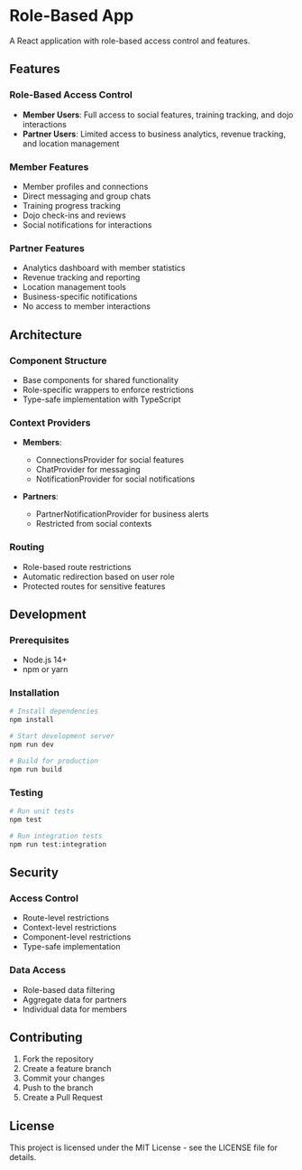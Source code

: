 # Role-Based App

A React application with role-based access control and features.

## Features

### Role-Based Access Control
- **Member Users**: Full access to social features, training tracking, and dojo interactions
- **Partner Users**: Limited access to business analytics, revenue tracking, and location management

### Member Features
- Member profiles and connections
- Direct messaging and group chats
- Training progress tracking
- Dojo check-ins and reviews
- Social notifications for interactions

### Partner Features
- Analytics dashboard with member statistics
- Revenue tracking and reporting
- Location management tools
- Business-specific notifications
- No access to member interactions

## Architecture

### Component Structure
- Base components for shared functionality
- Role-specific wrappers to enforce restrictions
- Type-safe implementation with TypeScript

### Context Providers
- **Members**:
  - ConnectionsProvider for social features
  - ChatProvider for messaging
  - NotificationProvider for social notifications

- **Partners**:
  - PartnerNotificationProvider for business alerts
  - Restricted from social contexts

### Routing
- Role-based route restrictions
- Automatic redirection based on user role
- Protected routes for sensitive features

## Development

### Prerequisites
- Node.js 14+
- npm or yarn

### Installation
```bash
# Install dependencies
npm install

# Start development server
npm run dev

# Build for production
npm run build
```

### Testing
```bash
# Run unit tests
npm test

# Run integration tests
npm run test:integration
```

## Security

### Access Control
- Route-level restrictions
- Context-level restrictions
- Component-level restrictions
- Type-safe implementation

### Data Access
- Role-based data filtering
- Aggregate data for partners
- Individual data for members

## Contributing

1. Fork the repository
2. Create a feature branch
3. Commit your changes
4. Push to the branch
5. Create a Pull Request

## License

This project is licensed under the MIT License - see the LICENSE file for details.
